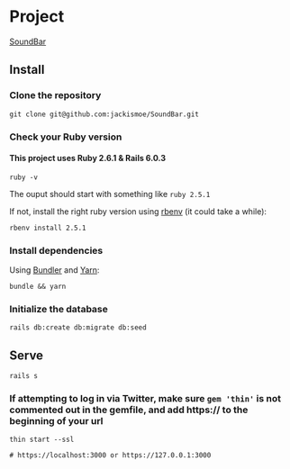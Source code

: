 # Project

[SoundBar](https://github.com/jackismoe/SoundBar)

## Install

### Clone the repository

```shell
git clone git@github.com:jackismoe/SoundBar.git
```

### Check your Ruby version
#### This project uses Ruby 2.6.1 & Rails 6.0.3

```shell
ruby -v
```

The ouput should start with something like `ruby 2.5.1`

If not, install the right ruby version using [rbenv](https://github.com/rbenv/rbenv) (it could take a while):

```shell
rbenv install 2.5.1
```

### Install dependencies

Using [Bundler](https://github.com/bundler/bundler) and [Yarn](https://github.com/yarnpkg/yarn):

```shell
bundle && yarn
```

### Initialize the database

```shell
rails db:create db:migrate db:seed
```

## Serve

```shell
rails s
```
### If attempting to log in via Twitter, make sure `gem 'thin'` is not commented out in the gemfile, and add https:// to the beginning of your url

```shell
thin start --ssl

# https://localhost:3000 or https://127.0.0.1:3000
```